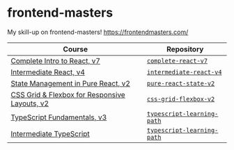 # frontend-masters
My skill-up on frontend-masters! https://frontendmasters.com/

| Course | Repository |
| ------ | ---------- |
| [Complete Intro to React, v7](https://frontendmasters.com/courses/complete-react-v7/) | [`complete-react-v7`](./complete-react-v7/)
| [Intermediate React, v4](https://frontendmasters.com/courses/intermediate-react-v4/) | [`intermediate-react-v4`](./intermediate-react-v4/)
| [State Management in Pure React, v2](https://frontendmasters.com/courses/pure-react-state/) | [`pure-react-state-v2`](./pure-react-state-v2/)
| [CSS Grid & Flexbox for Responsive Layouts, v2](https://frontendmasters.com/courses/css-grid-flexbox-v2/) | [`css-grid-flexbox-v2`](./css-grid-flexbox-v2/)
| [TypeScript Fundamentals, v3](https://frontendmasters.com/courses/typescript-v3/) | [`typescript-learning-path`](./typescript-learning-path/)
| [Intermediate TypeScript](https://frontendmasters.com/courses/intermediate-typescript/) | [`typescript-learning-path`](./typescript-learning-path/)
